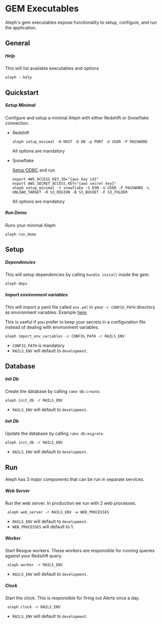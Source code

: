 # GEM Executables

Aleph's gem executables expose functionality to setup, configure, and run the application.

## General
##### Help
This will list available executables and options

    aleph --help

## Quickstart
##### Setup Minimal
Configure and setup a minimal Aleph with either Redshift or Snowflake connection.

* Redshift

      aleph setup_minimal -H HOST -D DB -p PORT -U USER -P PASSWORD

    All options are mandatory

* Snowflake

  [Setup ODBC](../README.md#for-snowflake) and run

      export AWS_ACCESS_KEY_ID="{aws key id}"
      export AWS_SECRET_ACCESS_KEY="{aws secret key}"
      aleph setup_minimal -t snowflake -S DSN -U USER -P PASSWORD -L UNLOAD_TARGET -R S3_REGION -B S3_BUCKET -F S3_FOLDER
            
    All options are mandatory


##### Run Demo
Runs your minimal Aleph

    aleph run_demo

## Setup

##### Dependencies
This will setup dependencies by calling `bundle install` inside the gem.

    aleph deps

##### Import environment variables
This will import a yaml file called `env.yml` in your `-c CONFIG_PATH` directory as environment variables. Example [here](../config/examples/env.yml).

This is useful if you prefer to keep your secrets in a configuration file instead of dealing with environment variables. 

    aleph import_env_variables -c CONFIG_PATH -r RAILS_ENV

- `CONFIG_PATH` is mandatory
- `RAILS_ENV` will default to `development`.

## Database

##### Init Db
Create the database by calling `rake db:create`.

    aleph init_db -r RAILS_ENV

 - `RAILS_ENV` will default to `development`.

##### Init Db
Update the database by calling `rake db:migrate`.

    aleph init_db -r RAILS_ENV

 - `RAILS_ENV` will default to `development`.

## Run
Aleph has 3 major components that can be run in separate services.

##### Web Server
Run the web server. In production we run with 2 web processes.

     aleph web_server -r RAILS_ENV -w WEB_PROCESSES

- `RAILS_ENV` will default to `development`.
- `WEB_PROCESSES` will default to 1.


##### Worker
Start Resque workers. These workers are responsible for running queries against your Redsihft query.

     aleph worker -r RAILS_ENV

- `RAILS_ENV` will default to `development`.


##### Clock
Start the clock. This is responsible for firing out Alerts once a day.

     aleph clock -r RAILS_ENV

- `RAILS_ENV` will default to `development`.
